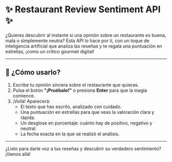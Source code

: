 # ✨ Restaurant Review Sentiment API ✨

¿Quieres descubrir al instante si una opinión sobre un restaurante es buena, mala o simplemente neutra? Esta API lo hace por ti, con un toque de inteligencia artificial que analiza las reseñas y te regala una puntuación en estrellas, ¡como un crítico gourmet digital!

---

## 🚀 ¿Cómo usarlo?

1. Escribe tu opinión sincera sobre el restaurante que quieras.
2. Pulsa el botón **"¡Pruébalo!"** o presiona **Enter** para que la magia comience.
3. ¡Voilà! Aparecerá:
   - El texto que has escrito, analizado con cuidado.
   - Una puntuación en estrellas para que veas la valoración clara y rápida.
   - Un desglose en porcentaje: cuánto hay de positivo, negativo y neutral.
   - La fecha exacta en la que se realizó el análisis.

---

¿Listo para darle voz a tus reseñas y descubrir su verdadero sentimiento? ¡Vamos allá!
